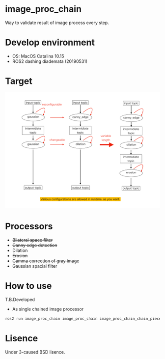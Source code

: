 # image_proc_chain

Way to validate result of image process every step.

# Develop environment

- OS: MacOS Catalina 10.15
- ROS2 dashing diademata (20190531)

# Target

![overview](https://github.com/fugashy/image_proc_chain/blob/images/overview.png)

# Processors

  - ~~Bilateral space filter~~
  - ~~Canny edge detection~~
  - Dilation
  - ~~Erosion~~
  - ~~Gamma correction of gray image~~
  - Gaussian spacial filter


# How to use

T.B.Developed

- As single chained image processor

```bash
ros2 run image_proc_chain image_proc_chain image_proc_chain_chain_piece_node /chain_piece/image_in:=/your_image_topic_name
```

# Lisence

Under 3-caused BSD lisence.
